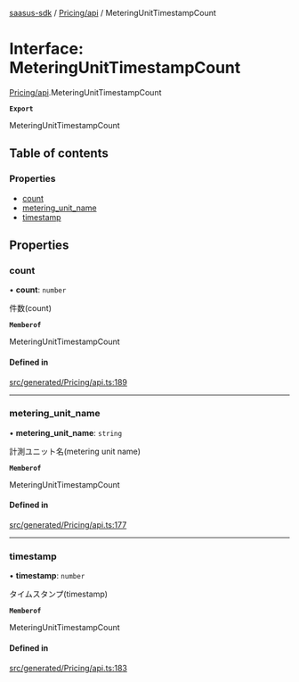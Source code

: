 [saasus-sdk](../README.md) / [Pricing/api](../modules/Pricing_api.md) / MeteringUnitTimestampCount

# Interface: MeteringUnitTimestampCount

[Pricing/api](../modules/Pricing_api.md).MeteringUnitTimestampCount

**`Export`**

MeteringUnitTimestampCount

## Table of contents

### Properties

- [count](Pricing_api.MeteringUnitTimestampCount.md#count)
- [metering\_unit\_name](Pricing_api.MeteringUnitTimestampCount.md#metering_unit_name)
- [timestamp](Pricing_api.MeteringUnitTimestampCount.md#timestamp)

## Properties

### count

• **count**: `number`

件数(count)

**`Memberof`**

MeteringUnitTimestampCount

#### Defined in

[src/generated/Pricing/api.ts:189](https://github.com/saasus-platform/saasus-sdk-javascript/blob/55abc15/src/generated/Pricing/api.ts#L189)

___

### metering\_unit\_name

• **metering\_unit\_name**: `string`

計測ユニット名(metering unit name)

**`Memberof`**

MeteringUnitTimestampCount

#### Defined in

[src/generated/Pricing/api.ts:177](https://github.com/saasus-platform/saasus-sdk-javascript/blob/55abc15/src/generated/Pricing/api.ts#L177)

___

### timestamp

• **timestamp**: `number`

タイムスタンプ(timestamp)

**`Memberof`**

MeteringUnitTimestampCount

#### Defined in

[src/generated/Pricing/api.ts:183](https://github.com/saasus-platform/saasus-sdk-javascript/blob/55abc15/src/generated/Pricing/api.ts#L183)
